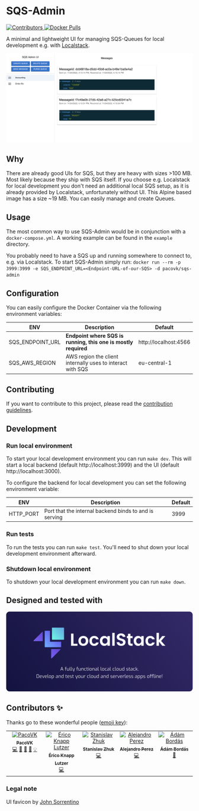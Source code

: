 # SQS-Admin

<p>  
  <a href="https://github.com/PacoVK/sqs-admin/graphs/contributors">
    <img alt="Contributors" src="https://img.shields.io/github/all-contributors/pacovk/sqs-admin">
  </a>
  <a href="https://hub.docker.com/r/pacovk/sqs-admin">
    <img alt="Docker Pulls" src="https://img.shields.io/docker/pulls/pacovk/sqs-admin">
  </a>
<p>

A minimal and lightweight UI for managing SQS-Queues for local development e.g. with [Localstack](https://localstack.cloud/).

![Sqs-Admin](screenshot.png)

## Why

There are already good UIs for SQS, but they are heavy with sizes >100 MB. Most likely because they ship with SQS itself.
If you choose e.g. Localstack for local development you don't need an additional local SQS setup, as it is already
provided by Localstack, unfortunately without UI.
This Alpine based image has a size ~19 MB. You can easily manage and create Queues.

## Usage

The most common way to use SQS-Admin would be in conjunction with a `docker-compose.yml`.
A working example can be found in the `example` directory.

You probably need to have a SQS up and running somewhere to connect to, e.g. via Localstack.
To start SQS-Admin simply run:
`docker run --rm -p 3999:3999 -e SQS_ENDPOINT_URL=<Endpoint-URL-of-our-SQS> -d pacovk/sqs-admin`

## Configuration

You can easily configure the Docker Container via the following environment variables:

| ENV              | Description                                                    | Default               |
| ---------------- | -------------------------------------------------------------- | --------------------- |
| SQS_ENDPOINT_URL | **Endpoint where SQS is running, this one is mostly required** | http://localhost:4566 |
| SQS_AWS_REGION   | AWS region the client internally uses to interact with SQS     | eu-central-1          |

## Contributing

If you want to contribute to this project, please read the [contribution guidelines](./CONTRIBUTING.md).

## Development

### Run local environment

To start your local development environment you can run `make dev`. This will start a local backend (default http://localhost:3999) and the UI (default http://localhost:3000).

To configure the backend for local development you can set the following environment variable:

| ENV       | Description                                            | Default |
| --------- | ------------------------------------------------------ | ------- |
| HTTP_PORT | Port that the internal backend binds to and is serving | 3999    |

### Run tests

To run the tests you can run `make test`. You'll need to shut down your local development environment afterward.

### Shutdown local environment

To shutdown your local development environment you can run `make down`.

## Designed and tested with

![Localstack](https://raw.githubusercontent.com/localstack/.github/main/assets/localstack-readme-banner.svg)

## Contributors ✨

Thanks go to these wonderful people ([emoji key](https://allcontributors.org/docs/en/emoji-key)):

<!-- ALL-CONTRIBUTORS-LIST:START - Do not remove or modify this section -->
<!-- prettier-ignore-start -->
<!-- markdownlint-disable -->
<table>
  <tbody>
    <tr>
      <td align="center" valign="top" width="14.28%"><a href="https://pascal.euhus.dev/"><img src="https://avatars.githubusercontent.com/u/27785614?v=4?s=100" width="100px;" alt="PacoVK"/><br /><sub><b>PacoVK</b></sub></a><br /><a href="https://github.com/PacoVK/sqs-admin/commits?author=PacoVK" title="Code">💻</a> <a href="https://github.com/PacoVK/sqs-admin/pulls?q=is%3Apr+reviewed-by%3APacoVK" title="Reviewed Pull Requests">👀</a> <a href="#projectManagement-PacoVK" title="Project Management">📆</a> <a href="#maintenance-PacoVK" title="Maintenance">🚧</a> <a href="#example-PacoVK" title="Examples">💡</a></td>
      <td align="center" valign="top" width="14.28%"><a href="http://erico.dev.br"><img src="https://avatars.githubusercontent.com/u/10657645?v=4?s=100" width="100px;" alt="Érico Knapp Lutzer"/><br /><sub><b>Érico Knapp Lutzer</b></sub></a><br /><a href="https://github.com/PacoVK/sqs-admin/commits?author=klutzer" title="Code">💻</a></td>
      <td align="center" valign="top" width="14.28%"><a href="https://github.com/stasadev"><img src="https://avatars.githubusercontent.com/u/24270994?v=4?s=100" width="100px;" alt="Stanislav Zhuk"/><br /><sub><b>Stanislav Zhuk</b></sub></a><br /><a href="https://github.com/PacoVK/sqs-admin/commits?author=stasadev" title="Code">💻</a></td>
      <td align="center" valign="top" width="14.28%"><a href="https://github.com/AlejandroPerez92"><img src="https://avatars.githubusercontent.com/u/112934187?v=4?s=100" width="100px;" alt="Alejandro Perez"/><br /><sub><b>Alejandro Perez</b></sub></a><br /><a href="https://github.com/PacoVK/sqs-admin/commits?author=AlejandroPerez92" title="Code">💻</a></td>
      <td align="center" valign="top" width="14.28%"><a href="https://github.com/adambordas"><img src="https://avatars.githubusercontent.com/u/6266706?v=4?s=100" width="100px;" alt="Ádám Bordás"/><br /><sub><b>Ádám Bordás</b></sub></a><br /><a href="https://github.com/PacoVK/sqs-admin/issues?q=author%3Aadambordas" title="Bug reports">🐛</a></td>
    </tr>
  </tbody>
</table>

<!-- markdownlint-restore -->
<!-- prettier-ignore-end -->

<!-- ALL-CONTRIBUTORS-LIST:END -->

### Legal note

UI favicon by [John Sorrentino](https://favicon.io/emoji-favicons/cowboy-hat-face)
